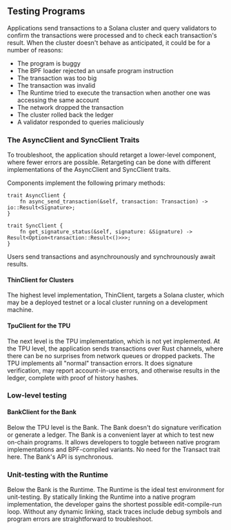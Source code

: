 ## Testing Programs

Applications send transactions to a Solana cluster and query validators to
confirm the transactions were processed and to check each transaction's result.
When the cluster doesn't behave as anticipated, it could be for a number of
reasons:

* The program is buggy
* The BPF loader rejected an unsafe program instruction
* The transaction was too big
* The transaction was invalid
* The Runtime tried to execute the transaction when another one was accessing
  the same account
* The network dropped the transaction
* The cluster rolled back the ledger
* A validator responded to queries maliciously

### The AsyncClient and SyncClient Traits

To troubleshoot, the application should retarget a lower-level component, where
fewer errors are possible. Retargeting can be done with different
implementations of the AsyncClient and SyncClient traits.

Components implement the following primary methods:

```rust,ignore
trait AsyncClient {
    fn async_send_transaction(&self, transaction: Transaction) -> io::Result<Signature>;
}

trait SyncClient {
    fn get_signature_status(&self, signature: &Signature) -> Result<Option<transaction::Result<()>>>;
}
```

Users send transactions and asynchrounously and synchrounously await results.

#### ThinClient for Clusters

The highest level implementation, ThinClient, targets a Solana cluster, which
may be a deployed testnet or a local cluster running on a development machine.

#### TpuClient for the TPU

The next level is the TPU implementation, which is not yet implemented. At the
TPU level, the application sends transactions over Rust channels, where there
can be no surprises from network queues or dropped packets. The TPU implements
all "normal" transaction errors. It does signature verification, may report
account-in-use errors, and otherwise results in the ledger, complete with proof
of history hashes.

### Low-level testing

#### BankClient for the Bank

Below the TPU level is the Bank. The Bank doesn't do signature verification or
generate a ledger. The Bank is a convenient layer at which to test new on-chain
programs. It allows developers to toggle between native program implementations
and BPF-compiled variants. No need for the Transact trait here. The Bank's API
is synchronous.

### Unit-testing with the Runtime

Below the Bank is the Runtime. The Runtime is the ideal test environment for
unit-testing. By statically linking the Runtime into a native program
implementation, the developer gains the shortest possible edit-compile-run
loop. Without any dynamic linking, stack traces include debug symbols and
program errors are straightforward to troubleshoot.
